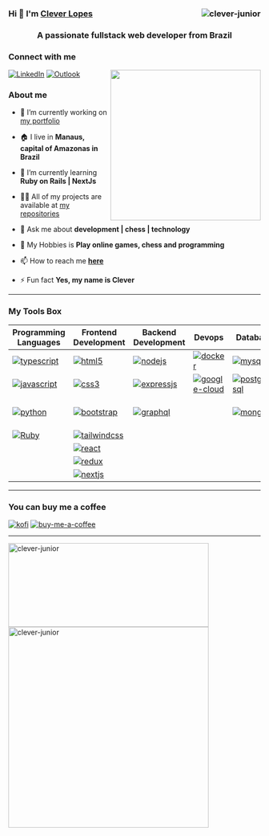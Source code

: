 ### Hi 👋 I'm [Clever Lopes](https://clever-junior.github.io) <img align="right" src="https://komarev.com/ghpvc/?username=clever-junior&label=Profile%20views&color=0e75b6&style=flat" alt="clever-junior" /> 

<h3 align="center">A passionate fullstack web developer from Brazil</h3>

### Connect with me

<p align="left">
 <a href="https://www.linkedin.com/in/clever-lopes/"><img alt="LinkedIn" src="https://img.shields.io/badge/LinkedIn-0077B5?style=for-the-badge&logo=linkedin&logoColor=white" /></a>
 <a href="tkclever.junior@gmail.com"> <img alt="Outlook" src="https://img.shields.io/badge/Microsoft_Outlook-0078D4?style=for-the-badge&logo=microsoft-outlook&logoColor=white" /></a>
 <img align="right" src="https://media0.giphy.com/media/qgQUggAC3Pfv687qPC/giphy.gif" height="300px"/>
</p>



### About me

- 🔭 I’m currently working on [my portfolio](https://clever-junior.github.io/)

- 🏠 I live in **Manaus, capital of Amazonas in Brazil**

- 🌱 I’m currently learning **Ruby on Rails | NextJs**

- 👨‍💻 All of my projects are available at [my repositories](https://github.com/clever-junior?tab=repositories)

- 💬 Ask me about **development | chess | technology**

- 👾 My Hobbies is **Play online games, chess and programming** 

- 📫 How to reach me [**here**](tk_clever.junior@outlook.com)

- ⚡ Fun fact **Yes, my name is Clever**

<hr/>

### My Tools Box

<table>
  <thead>
    <tr>
      <th>Programming Languages</th>
      <th>Frontend Development</th>
      <th>Backend Development</th>
      <th>Devops</th>
      <th>Database</th>
      <th>Tests</th>
      <th>BaaS</th>
    </tr>
  </thead>
  <tbody>
    <tr>
      <td>
        <a
          href="https://www.typescriptlang.org/"
          target="_blank"
          rel="noreferrer"
        >
          <img
            src="https://img.shields.io/badge/typescript-%23007ACC.svg?style=for-the-badge&logo=typescript&logoColor=white"
            alt="typescript"
          />
        </a>
      </td>
      <td>
        <a
          href="https://developer.mozilla.org/pt-BR/docs/Web/HTML"
          target="_blank"
          rel="noreferrer"
        >
          <img
            src="https://img.shields.io/badge/html5-%23E34F26.svg?style=for-the-badge&logo=html5&logoColor=white"
            alt="html5"
          />
        </a>
      </td>
      <td>
        <a href="https://nodejs.org/en/" target="_blank" rel="noreferrer"
          ><img
            src="https://img.shields.io/badge/node.js-6DA55F?style=for-the-badge&logo=node.js&logoColor=white"
            alt="nodejs"
        /></a>
      </td>
      <td>
        <a href="https://docs.docker.com/" target="_blank" rel="noreferrer"
          ><img
            src="https://img.shields.io/badge/docker-%230db7ed.svg?style=for-the-badge&logo=docker&logoColor=white"
            alt="docker"
        /></a>
      </td>
      <td>
        <a href="https://www.mysql.com/" target="_blank" rel="noreferrer"
          ><img
            src="https://img.shields.io/badge/mysql-%2300f.svg?style=for-the-badge&logo=mysql&logoColor=white"
            alt="mysql"
        /></a>
      </td>
      <td>
        <a href="https://jestjs.io/pt-BR/" target="_blank" rel="noreferrer"
          ><img
            src="https://img.shields.io/badge/-jest-%23C21325?style=for-the-badge&logo=jest&logoColor=white"
            alt="jestjs"
        /></a>
      </td>
      <td>
        <a href="https://dashboard.heroku.com/" target="_blank" rel="noreferrer"
          ><img
            src="https://img.shields.io/badge/heroku-%23430098.svg?style=for-the-badge&logo=heroku&logoColor=white"
            alt="heroku"
        /></a>
      </td>
    </tr>
    <tr>
      <td>
        <a
          href="https://developer.mozilla.org/pt-BR/docs/Web/JavaScript"
          target="_blank"
          rel="noreferrer"
        >
          <img
            src="https://img.shields.io/badge/javascript-%23323330.svg?style=for-the-badge&logo=javascript&logoColor=%23F7DF1E"
            alt="javascript"
          />
        </a>
      </td>
      <td>
        <a
          href="https://developer.mozilla.org/pt-BR/docs/Web/CSS"
          target="_blank"
          rel="noreferrer"
          ><img
            src="https://img.shields.io/badge/css3-%231572B6.svg?style=for-the-badge&logo=css3&logoColor=white"
            alt="css3"
        /></a>
      </td>
      <td>
        <a href="https://expressjs.com/pt-br/" target="_blank" rel="noreferrer"
          ><img
            src="https://img.shields.io/badge/express.js-%23404d59.svg?style=for-the-badge&logo=express&logoColor=%2361DAFB"
            alt="expressjs"
        /></a>
      </td>
      <td>
        <a
          href="https://cloud.google.com/?utm_source=bing&utm_medium=cpc&utm_campaign=latam-BR-all-pt-dr-BKWS-all-all-trial-p-dr-1011454-LUAC0016488&utm_content=text-ad-none-any-DEV_c-CRE_-ADGP_Hybrid%20%7C%20BKWS%20-%20MIX%20%7C%20Txt%20~%20GCP_General-KWID_43700067403163469-kwd-78203120071736%3Aloc-20&utm_term=KW_Google%20Cloud-ST_Google%20Cloud&gclid=818668e655e61a652ea50b36eb966ad7&gclsrc=3p.ds"
          target="_blank"
          rel="noreferrer"
          ><img
            src="https://img.shields.io/badge/GoogleCloud-%234285F4.svg?style=for-the-badge&logo=google-cloud&logoColor=white"
            alt="google-cloud"
        /></a>
      </td>
      <td>
        <a href="https://www.postgresql.org/" target="_blank" rel="noreferrer"
          ><img
            src="https://img.shields.io/badge/postgres-%23316192.svg?style=for-the-badge&logo=postgresql&logoColor=white"
            alt="postgressql"
        /></a>
      </td>
      <td>
        <a href="https://mochajs.org/" target="_blank" rel="noreferrer"
          ><img
            src="https://img.shields.io/badge/-mocha-%238D6748?style=for-the-badge&logo=mocha&logoColor=white"
            alt="mochajs"
        /></a>
      </td>
      <td>
        <a
          href="https://firebase.google.com/docs?gclid=CjwKCAiAoL6eBhA3EiwAXDom5r3l3dj5PX6DBWApziibVt3xxwxhNXDbBCF1nna2RzsEFYLv07xLGhoCOw0QAvD_BwE&gclsrc=aw.ds"
          target="_blank"
          rel="noreferrer"
          ><img
            src="https://img.shields.io/badge/Firebase-039BE5?style=for-the-badge&logo=Firebase&logoColor=white"
            alt="firebase"
        /></a>
      </td>
    </tr>
    <tr>
      <td>
        <a href="https://docs.python.org/3/" target="_blank" rel="noreferrer">
          <img
            src="https://img.shields.io/badge/python-3670A0?style=for-the-badge&logo=python&logoColor=ffdd54"
            alt="python"
          />
        </a>
      </td>
      <td>
        <a href="https://getbootstrap.com/" target="_blank" rel="noreferrer"
          ><img
            src="https://img.shields.io/badge/bootstrap-%23563D7C.svg?style=for-the-badge&logo=bootstrap&logoColor=white"
            alt="bootstrap"
          />
        </a>
      </td>
      <td>
        <a href="https://graphql.org/" target="_blank" rel="noreferrer"
          ><img
            src="https://img.shields.io/badge/-GraphQL-E10098?style=for-the-badge&logo=graphql&logoColor=white"
            alt="graphql"
        /></a>
      </td>
      <td></td>
      <td>
        <a href="https://www.mongodb.com/" target="_blank" rel="noreferrer"
          ><img
            src="https://img.shields.io/badge/MongoDB-%234ea94b.svg?style=for-the-badge&logo=mongodb&logoColor=white"
            alt="mongodb"
        /></a>
      </td>
     <td>
      <a href="https://testing-library.com/"><img src="https://img.shields.io/badge/-TestingLibrary-%23E33332?style=for-the-badge&logo=testing-library&logoColor=white" alt="Testing Library"/></a>
     </td>
    </tr>
    <tr>
      <td>
        <a href="https://www.ruby-lang.org/en/" target="_blank" rel="noreferrer">
          <img src="https://img.shields.io/badge/ruby-%23CC342D.svg?style=for-the-badge&logo=ruby&logoColor=white" alt="Ruby"/>
        </a>
     </td>
      <td>
        <a href="https://tailwindcss.com/" target="_blank" rel="noreferrer"
          ><img
            src="https://img.shields.io/badge/tailwindcss-%2338B2AC.svg?style=for-the-badge&logo=tailwind-css&logoColor=white"
            alt="tailwindcss"
        /></a>
      </td>
    </tr>
    <tr>
      <td></td>
      <td>
        <a href="https://reactjs.org/" target="_blank" rel="noreferrer"
          ><img
            src="https://img.shields.io/badge/react-%2320232a.svg?style=for-the-badge&logo=react&logoColor=%2361DAFB"
            alt="react"
        /></a>
      </td>
    </tr>
    <tr>
      <td></td>
      <td>
        <a href="https://redux.js.org/" target="_blank" rel="noreferrer"
          ><img
            src="https://img.shields.io/badge/redux-%23593d88.svg?style=for-the-badge&logo=redux&logoColor=white"
            alt="redux"
        /></a>
      </td>
    </tr>
    <tr>
      <td></td>
      <td>
        <a href="https://nextjs.org/" target="_blank" rel="noreferrer"
          ><img
            src="https://img.shields.io/badge/Next-black?style=for-the-badge&logo=next.js&logoColor=white"
            alt="nextjs"
        /></a>
      </td>
    </tr>
  </tbody>
</table>


<hr/>

<h3>You can buy me a coffee</h3>
<a href="https://ko-fi.com/cleverjuniortk" target="_blank" rel="noreferrer"><img src="https://img.shields.io/badge/Ko--fi-F16061?style=for-the-badge&logo=ko-fi&logoColor=white" alt="kofi"/></a>
<a href="https://www.buymeacoffee.com/cleverjuniortk" target="_blank" rel="noreferrer"><img src="https://img.shields.io/badge/Buy%20Me%20a%20Coffee-ffdd00?style=for-the-badge&logo=buy-me-a-coffee&logoColor=black" alt="buy-me-a-coffee"/></a>
 
<hr/>

<p>
  <img align="center" height="167px" width="400px" src="https://github-readme-stats.vercel.app/api/top-langs?username=clever-junior&show_icons=true&locale=en&layout=compact" alt="clever-junior" />
  &nbsp;
  <img align="center" heigth="167px" width="400px" src="https://github-readme-stats.vercel.app/api?username=clever-junior&show_icons=true&locale=en" alt="clever-junior" />
</p>

<br/>


